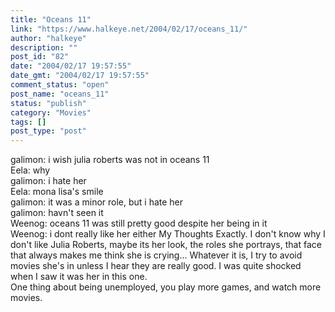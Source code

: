 ```yaml
---
title: "Oceans 11"
link: "https://www.halkeye.net/2004/02/17/oceans_11/"
author: "halkeye"
description: ""
post_id: "82"
date: "2004/02/17 19:57:55"
date_gmt: "2004/02/17 19:57:55"
comment_status: "open"
post_name: "oceans_11"
status: "publish"
category: "Movies"
tags: []
post_type: "post"
---
```


galimon: i wish julia roberts was not in oceans 11  
Eela: why  
galimon: i hate her  
Eela: mona lisa's smile  
galimon: it was a minor role, but i hate her  
galimon: havn't seen it  
Weenog: oceans 11 was still pretty good despite her being in it  
Weenog: i dont really like her either My Thoughts Exactly. I don't know why I don't like Julia Roberts, maybe its her look, the roles she portrays, that face that always makes me think she is crying... Whatever it is, I try to avoid movies she's in unless I hear they are really good. I was quite shocked when I saw it was her in this one.   
One thing about being unemployed, you play more games, and watch more movies.